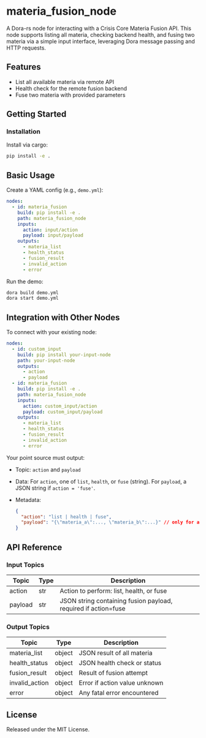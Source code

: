 # materia_fusion_node

A Dora-rs node for interacting with a Crisis Core Materia Fusion API. This node supports listing all materia, checking backend health, and fusing two materia via a simple input interface, leveraging Dora message passing and HTTP requests.

## Features
- List all available materia via remote API
- Health check for the remote fusion backend
- Fuse two materia with provided parameters

## Getting Started

### Installation
Install via cargo:
```bash
pip install -e .
```

## Basic Usage

Create a YAML config (e.g., `demo.yml`):

```yaml
nodes:
  - id: materia_fusion
    build: pip install -e .
    path: materia_fusion_node
    inputs:
      action: input/action
      payload: input/payload
    outputs:
      - materia_list
      - health_status
      - fusion_result
      - invalid_action
      - error
```

Run the demo:

```bash
dora build demo.yml
dora start demo.yml
```


## Integration with Other Nodes

To connect with your existing node:

```yaml
nodes:
  - id: custom_input
    build: pip install your-input-node
    path: your-input-node
    outputs:
      - action
      - payload
  - id: materia_fusion
    build: pip install -e .
    path: materia_fusion_node
    inputs:
      action: custom_input/action
      payload: custom_input/payload
    outputs:
      - materia_list
      - health_status
      - fusion_result
      - invalid_action
      - error
```

Your point source must output:

* Topic: `action` and `payload`
* Data: For `action`, one of `list`, `health`, or `fuse` (string). For `payload`, a JSON string if `action = 'fuse'`.
* Metadata:

  ```json
  {
    "action": "list | health | fuse",
    "payload": "{\"materia_a\":..., \"materia_b\":...}" // only for action=fuse
  }
  ```

## API Reference

### Input Topics

| Topic         | Type   | Description                       |
| -------------| -------| --------------------------------- |
| action       | str    | Action to perform: list, health, or fuse |
| payload      | str    | JSON string containing fusion payload, required if action=fuse |

### Output Topics

| Topic          | Type    | Description                    |
| -------------- | ------- | ------------------------------ |
| materia_list   | object  | JSON result of all materia     |
| health_status  | object  | JSON health check or status    |
| fusion_result  | object  | Result of fusion attempt       |
| invalid_action | object  | Error if action value unknown  |
| error          | object  | Any fatal error encountered    |


## License

Released under the MIT License.
